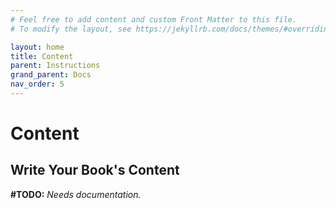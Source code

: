 ```yaml
---
# Feel free to add content and custom Front Matter to this file.
# To modify the layout, see https://jekyllrb.com/docs/themes/#overriding-theme-defaults

layout: home
title: Content
parent: Instructions
grand_parent: Docs
nav_order: 5
---
```


# Content
## **Write Your Book's Content**

**#TODO:** _Needs documentation._
